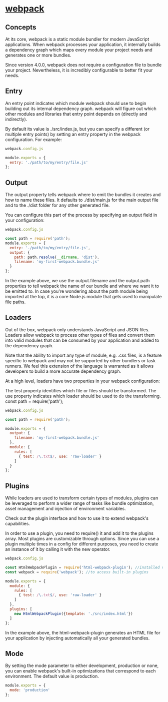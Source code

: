 [webpack](https://webpack.js.org/concepts/)
================================================================================

Concepts
--------------------------------------------------------------------------------
At its core, webpack is a static module bundler for modern JavaScript applications.
When webpack processes your application, it internally builds a dependency graph which maps every module your project needs and generates one or more bundles.

Since version 4.0.0, webpack does not require a configuration file to bundle your project. Nevertheless, it is incredibly configurable to better fit your needs.

Entry
--------------------------------------------------------------------------------
An entry point indicates which module webpack should use to begin building out its internal dependency graph. webpack will figure out which other modules and libraries that entry point depends on (directly and indirectly).

By default its value is ./src/index.js, but you can specify a different (or multiple entry points) by setting an entry property in the webpack configuration. For example:

```javascript
webpack.config.js

module.exports = {
  entry: './path/to/my/entry/file.js'
};
```

Output
--------------------------------------------------------------------------------
The output property tells webpack where to emit the bundles it creates and how to name these files. It defaults to ./dist/main.js for the main output file and to the ./dist folder for any other generated file.

You can configure this part of the process by specifying an output field in your configuration:

```javascript
webpack.config.js

const path = require('path');
module.exports = {
  entry: './path/to/my/entry/file.js',
  output: {
    path: path.resolve(__dirname, 'dist'),
    filename: 'my-first-webpack.bundle.js'
  }
};
```
In the example above, we use the output.filename and the output.path properties to tell webpack the name of our bundle and where we want it to be emitted to. In case you're wondering about the path module being imported at the top, it is a core Node.js module that gets used to manipulate file paths.

Loaders
--------------------------------------------------------------------------------
Out of the box, webpack only understands JavaScript and JSON files. Loaders allow webpack to process other types of files and convert them into valid modules that can be consumed by your application and added to the dependency graph.

Note that the ability to import any type of module, e.g. .css files, is a feature specific to webpack and may not be supported by other bundlers or task runners. We feel this extension of the language is warranted as it allows developers to build a more accurate dependency graph.

At a high level, loaders have two properties in your webpack configuration:

The test property identifies which file or files should be transformed.
The use property indicates which loader should be used to do the transforming.
const path = require('path');
```javascript
webpack.config.js

const path = require('path');

module.exports = {
  output: {
    filename: 'my-first-webpack.bundle.js'
  },
  module: {
    rules: [
      { test: /\.txt$/, use: 'raw-loader' }
    ]
  }
};
```

Plugins
--------------------------------------------------------------------------------
While loaders are used to transform certain types of modules, plugins can be leveraged to perform a wider range of tasks like bundle optimization, asset management and injection of environment variables.

Check out the plugin interface and how to use it to extend webpack's capabilities.

In order to use a plugin, you need to require() it and add it to the plugins array. Most plugins are customizable through options. Since you can use a plugin multiple times in a config for different purposes, you need to create an instance of it by calling it with the new operator.

```javascript
webpack.config.js

const HtmlWebpackPlugin = require('html-webpack-plugin'); //installed via npm
const webpack = require('webpack'); //to access built-in plugins

module.exports = {
  module: {
    rules: [
      { test: /\.txt$/, use: 'raw-loader' }
    ]
  },
  plugins: [
    new HtmlWebpackPlugin({template: './src/index.html'})
  ]
};
```
In the example above, the html-webpack-plugin generates an HTML file for your application by injecting automatically all your generated bundles.

Mode
--------------------------------------------------------------------------------
By setting the mode parameter to either development, production or none, you can enable webpack's built-in optimizations that correspond to each environment. The default value is production.
```javascript
module.exports = {
  mode: 'production'
};
```

